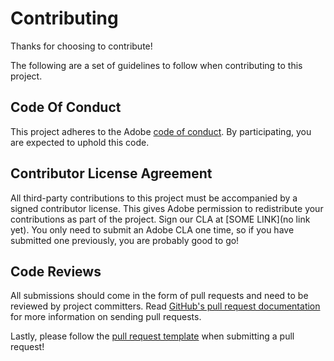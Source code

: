 # Contributing

Thanks for choosing to contribute!

The following are a set of guidelines to follow when contributing to this project.

## Code Of Conduct

This project adheres to the Adobe [code of conduct](CODE_OF_CONDUCT.md). By participating, you are expected to uphold this code.

## Contributor License Agreement

All third-party contributions to this project must be accompanied by a signed contributor license. This gives Adobe permission to redistribute your contributions as part of the project. Sign our CLA at [SOME LINK](no link yet). You only need to submit an Adobe CLA one time, so if you have submitted one previously, you are probably good to go!

## Code Reviews

All submissions should come in the form of pull requests and need to be reviewed by project committers. Read [GitHub's pull request documentation](https://help.github.com/articles/about-pull-requests/) for more information on sending pull requests.

Lastly, please follow the [pull request template](PULL_REQUEST_TEMPLATE.md) when submitting a pull request!
